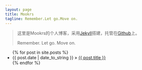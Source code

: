```yaml
---
layout: page
title: Mookrs
tagline: Remember.Let go.Move on.
---
```

> 这里是Mookrs的个人博客，采用[Jekyll](https://github.com/mojombo/jekyll)搭建，托管在[Github](https://github.com)上。
>
> Remember. Let go. Move on.


<ul class="posts">
{% for post in site.posts %}
<li><span class="index-date-tag-fixed-width">{{ post.date | date_to_string }}</span> &raquo; <a href="{{ post.url }}">{{ post.title }}</a></li>
{% endfor %}
</ul>

